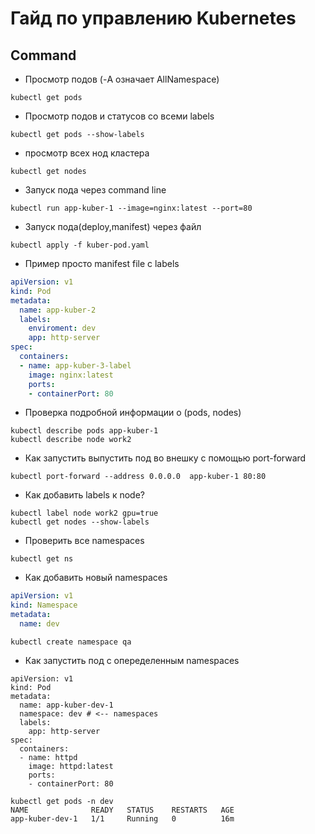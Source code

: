 # Гайд по управлению Kubernetes

## Command 
- Просмотр подов (-A означает AllNamespace)
```
kubectl get pods
```
- Просмотр подов и статусов со всеми labels
```
kubectl get pods --show-labels
```

- просмотр всех нод кластера
```
kubectl get nodes
```
- Запуск пода через command line
```
kubectl run app-kuber-1 --image=nginx:latest --port=80
```
- Запуск пода(deploy,manifest) через файл
```
kubectl apply -f kuber-pod.yaml
```
- Пример просто manifest file c labels
```yaml
apiVersion: v1
kind: Pod
metadata:
  name: app-kuber-2
  labels:
    enviroment: dev
    app: http-server
spec:
  containers:
  - name: app-kuber-3-label
    image: nginx:latest
    ports:
    - containerPort: 80
```
- Проверка подробной информации о (pods, nodes)
```
kubectl describe pods app-kuber-1
kubectl describe node work2
```
- Как запустить выпустить под во внешку с помощью port-forward
```
kubectl port-forward --address 0.0.0.0  app-kuber-1 80:80
```
- Как добавить labels к node?
```
kubectl label node work2 gpu=true
kubectl get nodes --show-labels
```
- Проверить все namespaces
```
kubectl get ns
```
- Как добавить новый namespaces
```yaml
apiVersion: v1
kind: Namespace
metadata:
  name: dev
```
```
kubectl create namespace qa
```
- Как запустить под с опеределенным namespaces
```
apiVersion: v1
kind: Pod
metadata:
  name: app-kuber-dev-1
  namespace: dev # <-- namespaces
  labels:
    app: http-server
spec:
  containers:
  - name: httpd
    image: httpd:latest
    ports:
    - containerPort: 80
```
```
kubectl get pods -n dev
NAME              READY   STATUS    RESTARTS   AGE
app-kuber-dev-1   1/1     Running   0          16m
```